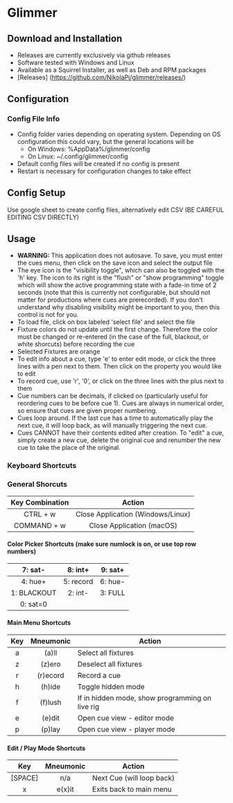 # Glimmer

## Download and Installation
- Releases are currently exclusively via github releases
- Software tested with Windows and Linux
- Available as a Squirrel Installer, as well as Deb and RPM packages
- [Releases] (https://github.com/NikolaPi/glimmer/releases/)

## Configuration
### Config File Info
- Config folder varies depending on operating system. Depending on OS configuration this could vary, but the general locations will be
	- On Windows: %AppData%/glimmer/config
	- On Linux: ~/.config/glimmer/config
- Default config files will be created if no config is present
- Restart is necessary for configuration changes to take effect

## Config Setup
Use google sheet to create config files, alternatively edit CSV (BE CAREFUL EDITING CSV DIRECTLY)

## Usage
- **WARNING:** This application does not autosave. To save, you must enter the cues menu, then click on the save icon and select the output file
- The eye icon is the "visibility toggle", which can also be toggled with the 'h' key. The icon to its right is the "flush" or "show programming" toggle which will show the active programming state with a fade-in time of 2 seconds (note that this is currently not configurable, but should not matter for productions where cues are prerecorded). If you don't understand why disabling visibility might be important to you, then this control is not for you.
- To load file, click on box labeled 'select file' and select the file
- Fixture colors do not update until the first change. Therefore the color must be changed or re-entered (in the case of the full, blackout, or white shorcuts) before recording the cue
- Selected Fixtures are orange
- To edit info about a cue, type 'e' to enter edit mode, or click the three lines with a pen next to them. Then click on the property you would like to edit
- To record cue, use 'r', '0', or click on the three lines with the plus next to them
- Cue numbers can be decimals, if clicked on (particularly useful for reordering cues to be before cue 1). Cues are always in numerical order, so ensure that cues are given proper numbering.
- Cues loop around. If the last cue has a time to automatically play the next cue, it will loop back, as will manually triggering the next cue.
- Cues CANNOT have their contents edited after creation. To "edit" a cue, simply create a new cue, delete the original cue and renumber the new cue to take the place of the original.

### Keyboard Shortcuts

### General Shorcuts
| Key Combination | Action |
| :-: | :-: |
| CTRL + w | Close Application (Windows/Linux)|
| COMMAND + w | Close Application (macOS)

#### Color Picker Shortcuts (make sure numlock is on, or use top row numbers)
| 7: sat- | 8: int+ | 9: sat+ |
| :-: | :-: | :-: |
| 4: hue+ | 5: record | 6: hue- |
| 1: BLACKOUT | 2: int- | 3: FULL |
| 0: sat=0 | | |

#### Main Menu Shortcuts
| Key | Mneumonic | Action |
| :-: | :-: | --- |
| a | (a)ll | Select all fixtures |
| z | (z)ero | Deselect all fixtures |
| r | (r)ecord | Record a cue |
| h | (h)ide | Toggle hidden mode |
| f | (f)lush | If in hidden mode, show programming on live rig |
| e | (e)dit | Open cue view - editor mode |
| p | (p)lay | Open cue view - player mode |

#### Edit / Play Mode Shortcuts
| Key | Mneumonic | Action |
| :-: | :-: | --- |
| [SPACE] | n/a | Next Cue (will loop back)
| x | e(x)it | Exits back to main menu
